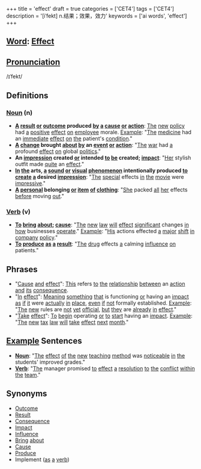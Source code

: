+++
title = 'effect'
draft = true
categories = ['CET4']
tags = ['CET4']
description = '[iˈfekt] n.结果；效果，效力'
keywords = ['ai words', 'effect']
+++

## [Word](/post/word/): [Effect](/post/effect/)

## [Pronunciation](/post/pronunciation/)
/ɪˈfekt/

## Definitions
### [Noun](/post/noun/) (n)
- **[A](/post/a/) [result](/post/result/) [or](/post/or/) [outcome](/post/outcome/) produced [by](/post/by/) [a](/post/a/) [cause](/post/cause/) [or](/post/or/) [action](/post/action/)**: [The](/post/the/) [new](/post/new/) [policy](/post/policy/) had [a](/post/a/) [positive](/post/positive/) [effect](/post/effect/) [on](/post/on/) [employee](/post/employee/) morale. [Example](/post/example/): "[The](/post/the/) [medicine](/post/medicine/) had an [immediate](/post/immediate/) [effect](/post/effect/) [on](/post/on/) [the](/post/the/) patient's [condition](/post/condition/)."
- **[A](/post/a/) [change](/post/change/) brought [about](/post/about/) [by](/post/by/) an [event](/post/event/) [or](/post/or/) [action](/post/action/)**: "[The](/post/the/) [war](/post/war/) had [a](/post/a/) profound [effect](/post/effect/) [on](/post/on/) global [politics](/post/politics/)."
- **An [impression](/post/impression/) created [or](/post/or/) intended [to](/post/to/) [be](/post/be/) created; [impact](/post/impact/)**: "[Her](/post/her/) stylish outfit made [quite](/post/quite/) an [effect](/post/effect/)."
- **[In](/post/in/) [the](/post/the/) arts, [a](/post/a/) [sound](/post/sound/) [or](/post/or/) [visual](/post/visual/) [phenomenon](/post/phenomenon/) intentionally produced [to](/post/to/) [create](/post/create/) [a](/post/a/) desired [impression](/post/impression/)**: "[The](/post/the/) [special](/post/special/) effects [in](/post/in/) [the](/post/the/) [movie](/post/movie/) were [impressive](/post/impressive/)."
- **[A](/post/a/) [personal](/post/personal/) belonging [or](/post/or/) [item](/post/item/) [of](/post/of/) [clothing](/post/clothing/)**: "[She](/post/she/) packed [all](/post/all/) [her](/post/her/) effects [before](/post/before/) moving [out](/post/out/)."

### [Verb](/post/verb/) (v)
- **[To](/post/to/) [bring](/post/bring/) [about](/post/about/); [cause](/post/cause/)**: "[The](/post/the/) [new](/post/new/) [law](/post/law/) [will](/post/will/) [effect](/post/effect/) [significant](/post/significant/) changes [in](/post/in/) [how](/post/how/) businesses [operate](/post/operate/)." [Example](/post/example/): "[His](/post/his/) actions effected [a](/post/a/) [major](/post/major/) [shift](/post/shift/) [in](/post/in/) [company](/post/company/) [policy](/post/policy/)."
- **[To](/post/to/) [produce](/post/produce/) [as](/post/as/) [a](/post/a/) [result](/post/result/)**: "[The](/post/the/) [drug](/post/drug/) effects [a](/post/a/) calming [influence](/post/influence/) [on](/post/on/) patients."

## Phrases
- "[Cause](/post/cause/) [and](/post/and/) [effect](/post/effect/)": [This](/post/this/) refers [to](/post/to/) [the](/post/the/) [relationship](/post/relationship/) [between](/post/between/) an [action](/post/action/) [and](/post/and/) [its](/post/its/) [consequence](/post/consequence/).
- "[In](/post/in/) [effect](/post/effect/)": [Meaning](/post/meaning/) [something](/post/something/) [that](/post/that/) is functioning [or](/post/or/) having an [impact](/post/impact/) [as](/post/as/) [if](/post/if/) [it](/post/it/) were [actually](/post/actually/) [in](/post/in/) [place](/post/place/), [even](/post/even/) [if](/post/if/) [not](/post/not/) formally established. [Example](/post/example/): "[The](/post/the/) [new](/post/new/) rules are [not](/post/not/) [yet](/post/yet/) [official](/post/official/), [but](/post/but/) [they](/post/they/) are [already](/post/already/) [in](/post/in/) [effect](/post/effect/)."
- "[Take](/post/take/) [effect](/post/effect/)": [To](/post/to/) [begin](/post/begin/) operating [or](/post/or/) [to](/post/to/) [start](/post/start/) having an [impact](/post/impact/). [Example](/post/example/): "[The](/post/the/) [new](/post/new/) [tax](/post/tax/) [law](/post/law/) [will](/post/will/) [take](/post/take/) [effect](/post/effect/) [next](/post/next/) [month](/post/month/)."

## [Example](/post/example/) Sentences
- **[Noun](/post/noun/)**: "[The](/post/the/) [effect](/post/effect/) [of](/post/of/) [the](/post/the/) [new](/post/new/) [teaching](/post/teaching/) [method](/post/method/) was [noticeable](/post/noticeable/) [in](/post/in/) [the](/post/the/) students' improved grades."
- **[Verb](/post/verb/)**: "[The](/post/the/) manager promised [to](/post/to/) [effect](/post/effect/) [a](/post/a/) [resolution](/post/resolution/) [to](/post/to/) [the](/post/the/) [conflict](/post/conflict/) [within](/post/within/) [the](/post/the/) [team](/post/team/)."

## Synonyms
- [Outcome](/post/outcome/)
- [Result](/post/result/)
- [Consequence](/post/consequence/)
- [Impact](/post/impact/)
- [Influence](/post/influence/)
- [Bring](/post/bring/) [about](/post/about/)
- [Cause](/post/cause/)
- [Produce](/post/produce/)
- Implement ([as](/post/as/) [a](/post/a/) [verb](/post/verb/))
